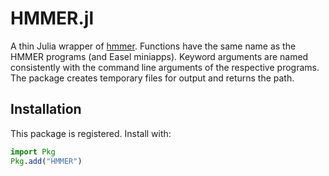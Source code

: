 # HMMER.jl

A thin Julia wrapper of [hmmer](http://hmmer.org). Functions have the same name as the HMMER programs (and Easel miniapps). Keyword arguments are named consistently with the command line arguments of the respective programs. The package creates temporary files for output and returns the path.

## Installation

This package is registered. Install with:

```julia
import Pkg
Pkg.add("HMMER")
```